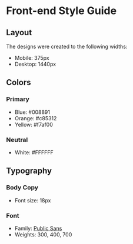 # Front-end Style Guide

## Layout

The designs were created to the following widths:

- Mobile: 375px
- Desktop: 1440px

## Colors

### Primary

- Blue: #008891
- Orange: #c85312
- Yellow: #f7af00

### Neutral

- White: #FFFFFF

## Typography

### Body Copy

- Font size: 18px

### Font

- Family: [Public Sans](https://fonts.google.com/specimen/Public+Sans)
- Weights: 300, 400, 700